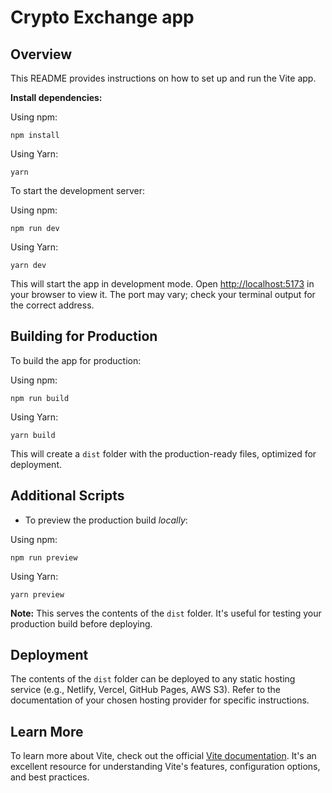 # Crypto Exchange app

## Overview

This README provides instructions on how to set up and run the Vite app.

**Install dependencies:**

Using npm:

    npm install

Using Yarn:

    yarn

To start the development server:

Using npm:

    npm run dev

Using Yarn:

    yarn dev

This will start the app in development mode.  Open [http://localhost:5173](http://localhost:5173) in your browser to view it.  The port may vary; check your terminal output for the correct address.

## Building for Production

To build the app for production:

Using npm:

    npm run build

Using Yarn:

    yarn build


This will create a `dist` folder with the production-ready files, optimized for deployment.

## Additional Scripts

-   To preview the production build *locally*:

Using npm:

    npm run preview

Using Yarn:

    yarn preview

**Note:** This serves the contents of the `dist` folder. It's useful for testing your production build before deploying.

## Deployment

The contents of the `dist` folder can be deployed to any static hosting service (e.g., Netlify, Vercel, GitHub Pages, AWS S3).  Refer to the documentation of your chosen hosting provider for specific instructions.

## Learn More

To learn more about Vite, check out the official [Vite documentation](https://vitejs.dev/).  It's an excellent resource for understanding Vite's features, configuration options, and best practices.
